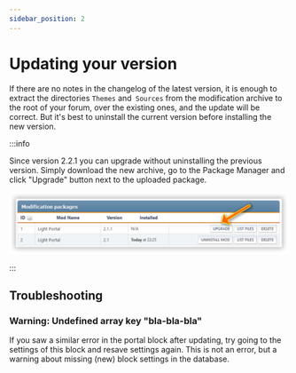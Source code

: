 ```yaml
---
sidebar_position: 2
---
```


# Updating your version
If there are no notes in the changelog of the latest version, it is enough to extract the directories `Themes` and` Sources` from the modification archive to the root of your forum, over the existing ones, and the update will be correct. But it's best to uninstall the current version before installing the new version.

:::info

Since version 2.2.1 you can upgrade without uninstalling the previous version. Simply download the new archive, go to the Package Manager and click "Upgrade" button next to the uploaded package.

![Updating](upgrade.png)

:::

## Troubleshooting

### Warning: Undefined array key "bla-bla-bla"
If you saw a similar error in the portal block after updating, try going to the settings of this block and resave settings again. This is not an error, but a warning about missing (new) block settings in the database.
